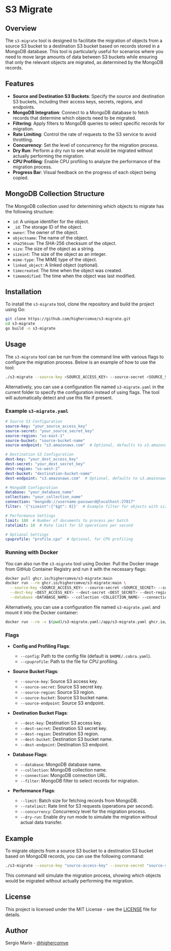 # S3 Migrate

## Overview

The `s3-migrate` tool is designed to facilitate the migration of objects from a source S3 bucket to a destination S3 bucket based on records stored in a MongoDB database. This tool is particularly useful for scenarios where you need to move large amounts of data between S3 buckets while ensuring that only the relevant objects are migrated, as determined by the MongoDB records.

## Features

- **Source and Destination S3 Buckets**: Specify the source and destination S3 buckets, including their access keys, secrets, regions, and endpoints.
- **MongoDB Integration**: Connect to a MongoDB database to fetch records that determine which objects need to be migrated.
- **Filtering**: Apply filters to MongoDB queries to select specific records for migration.
- **Rate Limiting**: Control the rate of requests to the S3 service to avoid throttling.
- **Concurrency**: Set the level of concurrency for the migration process.
- **Dry Run**: Perform a dry run to see what would be migrated without actually performing the migration.
- **CPU Profiling**: Enable CPU profiling to analyze the performance of the migration process.
- **Progress Bar**: Visual feedback on the progress of each object being copied.

## MongoDB Collection Structure

The MongoDB collection used for determining which objects to migrate has the following structure:

- `id`: A unique identifier for the object.
- `_id`: The storage ID of the object.
- `owner`: The owner of the object.
- `objectname`: The name of the object.
- `sha256sum`: The SHA-256 checksum of the object.
- `size`: The size of the object as a string.
- `sizeint`: The size of the object as an integer.
- `mime-type`: The MIME type of the object.
- `linked_object`: A linked object (optional).
- `timecreated`: The time when the object was created.
- `timemodified`: The time when the object was last modified.

## Installation

To install the `s3-migrate` tool, clone the repository and build the project using Go:

```sh
git clone https://github.com/highercomve/s3-migrate.git
cd s3-migrate
go build -o s3-migrate
```

## Usage

The `s3-migrate` tool can be run from the command line with various flags to configure the migration process. Below is an example of how to use the tool:

```sh
./s3-migrate --source-key <SOURCE_ACCESS_KEY> --source-secret <SOURCE_SECRET> --source-region <SOURCE_REGION> --source-bucket <SOURCE_BUCKET> --source-endpoint <SOURCE_ENDPOINT> --dest-key <DEST_ACCESS_KEY> --dest-secret <DEST_SECRET> --dest-region <DEST_REGION> --dest-bucket <DEST_BUCKET> --dest-endpoint <DEST_ENDPOINT> --database <DATABASE_NAME> --collection <COLLECTION_NAME> --connection <MONGO_CONNECTION_URL> --filter '{"sizeint":{"$gt": 0}}' --limit 100 --ratelimit 10 --concurrency 5 --dry-run
```

Alternatively, you can use a configuration file named `s3-migrate.yaml` in the current folder to specify the configuration instead of using flags. The tool will automatically detect and use this file if present.

### Example `s3-migrate.yaml`

```yaml
# Source S3 Configuration
source-key: "your_source_access_key"
source-secret: "your_source_secret_key"
source-region: "us-east-1"
source-bucket: "source-bucket-name"
source-endpoint: "s3.amazonaws.com"  # Optional, defaults to s3.amazonaws.com

# Destination S3 Configuration
dest-key: "your_dest_access_key"
dest-secret: "your_dest_secret_key"
dest-region: "us-west-2"
dest-bucket: "destination-bucket-name"
dest-endpoint: "s3.amazonaws.com"  # Optional, defaults to s3.amazonaws.com

# MongoDB Configuration
database: "your_database_name"
collection: "your_collection_name"
connection: "mongodb://username:password@localhost:27017"
filter: '{"sizeint":{"$gt": 0}}'  # Example filter for objects with size > 0

# Performance Settings
limit: 100  # Number of documents to process per batch
ratelimit: 10  # Rate limit for S3 operations per second

# Optional Settings
cpuprofile: "profile.cpu"  # Optional, for CPU profiling
```

### Running with Docker

You can also run the `s3-migrate` tool using Docker. Pull the Docker image from GitHub Container Registry and run it with the necessary flags:

```sh
docker pull ghcr.io/highercomve/s3-migrate:main
docker run --rm ghcr.io/highercomve/s3-migrate:main \
  --source-key <SOURCE_ACCESS_KEY> --source-secret <SOURCE_SECRET> --source-region <SOURCE_REGION> --source-bucket <SOURCE_BUCKET> --source-endpoint <SOURCE_ENDPOINT> \
  --dest-key <DEST_ACCESS_KEY> --dest-secret <DEST_SECRET> --dest-region <DEST_REGION> --dest-bucket <DEST_BUCKET> --dest-endpoint <DEST_ENDPOINT> \
  --database <DATABASE_NAME> --collection <COLLECTION_NAME> --connection <MONGO_CONNECTION_URL> --filter '{"sizeint":{"$gt": 0}}' --limit 100 --ratelimit 10 --concurrency 5 --dry-run
```

Alternatively, you can use a configuration file named `s3-migrate.yaml` and mount it into the Docker container:

```sh
docker run --rm -v $(pwd)/s3-migrate.yaml:/app/s3-migrate.yaml ghcr.io/highercomve/s3-migrate:main
```

### Flags

- **Config and Profiling Flags**:
  - `--config`: Path to the config file (default is `$HOME/.cobra.yaml`).
  - `--cpuprofile`: Path to the file for CPU profiling.

- **Source Bucket Flags**:
  - `--source-key`: Source S3 access key.
  - `--source-secret`: Source S3 secret key.
  - `--source-region`: Source S3 region.
  - `--source-bucket`: Source S3 bucket name.
  - `--source-endpoint`: Source S3 endpoint.

- **Destination Bucket Flags**:
  - `--dest-key`: Destination S3 access key.
  - `--dest-secret`: Destination S3 secret key.
  - `--dest-region`: Destination S3 region.
  - `--dest-bucket`: Destination S3 bucket name.
  - `--dest-endpoint`: Destination S3 endpoint.

- **Database Flags**:
  - `--database`: MongoDB database name.
  - `--collection`: MongoDB collection name.
  - `--connection`: MongoDB connection URL.
  - `--filter`: MongoDB filter to select records for migration.

- **Performance Flags**:
  - `--limit`: Batch size for fetching records from MongoDB.
  - `--ratelimit`: Rate limit for S3 requests (operations per second).
  - `--concurrency`: Concurrency level for the migration process.
  - `--dry-run`: Enable dry run mode to simulate the migration without actual data transfer.

## Example

To migrate objects from a source S3 bucket to a destination S3 bucket based on MongoDB records, you can use the following command:

```sh
./s3-migrate --source-key "source-access-key" --source-secret "source-secret" --source-region "us-west-1" --source-bucket "source-bucket" --source-endpoint "https://s3.amazonaws.com" --dest-key "dest-access-key" --dest-secret "dest-secret" --dest-region "us-west-2" --dest-bucket "dest-bucket" --dest-endpoint "https://s3.amazonaws.com" --database "mydatabase" --collection "mycollection" --connection "mongodb://localhost:27017" --filter '{"sizeint":{"$gt": 0}}' --limit 100 --ratelimit 10 --concurrency 5 --dry-run
```

This command will simulate the migration process, showing which objects would be migrated without actually performing the migration.

## License

This project is licensed under the MIT License - see the [LICENSE](LICENSE) file for details.

## Author

Sergio Marin - [@highercomve](https://github.com/highercomve)
